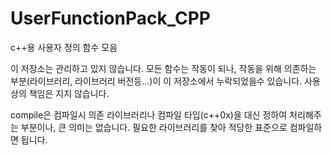 UserFunctionPack_CPP
====================

c++용 사용자 정의 함수 모음

이 저장소는 관리하고 있지 않습니다. 모든 함수는 작동이 되나, 작동을 위해 의존하는 부분(라이브러리, 라이브러리 버전등...)이 이 저장소에서 누락되었을수 있습니다. 사용상의 책임은 지지 않습니다.

compile은 컴파일시 의존 라이브러리나 컴파일 타입(c++0x)을 대신 정하여 처리해주는 부분이나, 큰 의미는 없습니다. 필요한 라이브러리를 찾아 적당한 표준으로 컴파일하면 됩니다.
